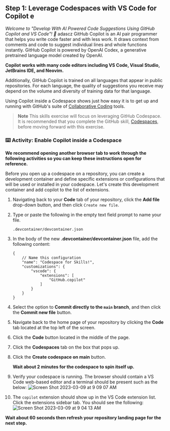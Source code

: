 <!--
  <<< Author notes: Step 1 >>>
  Choose 3-5 steps for your course.
  The first step is always the hardest, so pick something easy!
  Link to docs.github.com for further explanations.
  Encourage users to open new tabs for steps!
-->

## Step 1: Leverage Codespaces with VS Code for Copilot e

_Welcome to "Develop With AI Powered Code Suggestions Using GitHub Copilot and VS Code"! :wave:_
adascz
GitHub Copilot is an AI pair programmer that helps you write code faster and with less work. It draws context from comments and code to suggest individual lines and whole functions instantly. GitHub Copilot is powered by OpenAI Codex, a generative pretrained language model created by OpenAI.

**Copilot works with many code editors including VS Code, Visual Studio, JetBrains IDE, and Neovim.**

Additionally, GitHub Copilot is trained on all languages that appear in public repositories. For each language, the quality of suggestions you receive may depend on the volume and diversity of training data for that language.

Using Copilot inside a Codespace shows just how easy it is to get up and running with GitHub's suite of [Collaborative Coding](https://github.com/features#features-collaboration) tools.

> **Note**
> This skills exercise will focus on leveraging GitHub Codespace. It is recommended that you complete the GitHub skill, [Codespaces](https://github.com/skills/code-with-codespaces), before moving forward with this exercise.

### :keyboard: Activity: Enable Copilot inside a Codespace

**We recommend opening another browser tab to work through the following activities so you can keep these instructions open for reference.**

Before you open up a codespace on a repository, you can create a development container and define specific extensions or configurations that will be used or installed in your codespace. Let's create this development container and add copilot to the list of extensions.

1. Navigating back to your **Code** tab of your repository, click the **Add file** drop-down button, and then click `Create new file`.
1. Type or paste the following in the empty text field prompt to name your file.
   ```
   .devcontainer/devcontainer.json
   ```
1. In the body of the new **.devcontainer/devcontainer.json** file, add the following content:
   ```
   {
       // Name this configuration
       "name": "Codespace for Skills!",
       "customizations": {
           "vscode": {
               "extensions": [
                   "GitHub.copilot"
               ]
           }
       }
   }
   ```
1. Select the option to **Commit directly to the `main` branch**, and then click the **Commit new file** button.
1. Navigate back to the home page of your repository by clicking the **Code** tab located at the top left of the screen.
1. Click the **Code** button located in the middle of the page.
1. Click the **Codespaces** tab on the box that pops up.
1. Click the **Create codespace on main** button.

   **Wait about 2 minutes for the codespace to spin itself up.**

1. Verify your codespace is running. The browser should contain a VS Code web-based editor and a terminal should be present such as the below:
   ![Screen Shot 2023-03-09 at 9 09 07 AM](https://user-images.githubusercontent.com/26442605/224102962-d0222578-3f10-4566-856d-8d59f28fcf2e.png)
1. The `copilot` extension should show up in the VS Code extension list. Click the extensions sidebar tab. You should see the following:
   ![Screen Shot 2023-03-09 at 9 04 13 AM](https://user-images.githubusercontent.com/26442605/224102514-7d6d2f51-f435-401d-a529-7bae3ae3e511.png)

**Wait about 60 seconds then refresh your repository landing page for the next step.**
